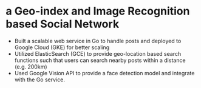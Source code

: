 # a Geo-index and Image Recognition based Social Network
* Built a scalable web service in Go to handle posts and deployed to Google Cloud (GKE) for better scaling
* Utilized ElasticSearch (GCE) to provide geo-location based search functions such that users can search nearby posts within a distance (e.g. 200km)
* Used Google Vision API to provide a face detection model and integrate with the Go service.

